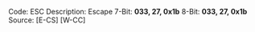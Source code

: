 Code: ESC
Description: Escape
7-Bit: **033, 27, 0x1b**
8-Bit: **033, 27, 0x1b**
Source: [E-CS] [W-CC]
